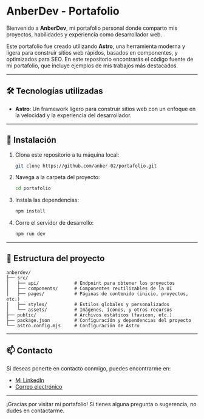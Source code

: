 
# AnberDev - Portafolio

Bienvenido a **AnberDev**, mi portafolio personal donde comparto mis proyectos, habilidades y experiencia como desarrollador web.

Este portafolio fue creado utilizando **Astro**, una herramienta moderna y ligera para construir sitios web rápidos, basados en componentes, y optimizados para SEO. En este repositorio encontrarás el código fuente de mi portafolio, que incluye ejemplos de mis trabajos más destacados.

---

## 🛠 Tecnologías utilizadas

- **Astro**: Un framework ligero para construir sitios web con un enfoque en la velocidad y la experiencia del desarrollador.

---

## 🚀 Instalación

1. Clona este repositorio a tu máquina local:
   ```bash
   git clone https://github.com/anber-02/portafolio.git
   ```

2. Navega a la carpeta del proyecto:
   ```bash
   cd portafolio
   ```

3. Instala las dependencias:

   ```bash
   npm install
   ```

4. Corre el servidor de desarrollo:

   ```bash
   npm run dev
   ```


---

## 📂 Estructura del proyecto

```
anberdev/
├── src/
│   ├── api/             # Endpoint para obtener los proyectos
│   ├── components/      # Componentes reutilizables de la UI
│   ├── pages/           # Páginas de contenido (inicio, proyectos, etc.)
│   ├── styles/          # Estilos globales y personalizados
│   └── assets/          # Imágenes, íconos, y otros recursos
├── public/              # Archivos estáticos (favicon, etc.)
├── package.json         # Configuración y dependencias del proyecto
└── astro.config.mjs     # Configuración de Astro
```

---

## 📫 Contacto

Si deseas ponerte en contacto conmigo, puedes encontrarme en:

* [Mi LinkedIn](https://www.linkedin.com/in/luisanberto/)
* [Correo electrónico](mailto:anbertodev@gmail.com)

---

¡Gracias por visitar mi portafolio! Si tienes alguna pregunta o sugerencia, no dudes en contactarme.
